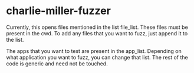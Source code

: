 charlie-miller-fuzzer
=====================


Currently, this opens files mentioned in the list file_list. These files must be present in the cwd.
To add any files that you want to fuzz, just append it to the list.


The apps that you want to test are present in the app_list. Depending on what application you want to fuzz, you can change 
that list. The rest of the code is generic and need not be touched. 
